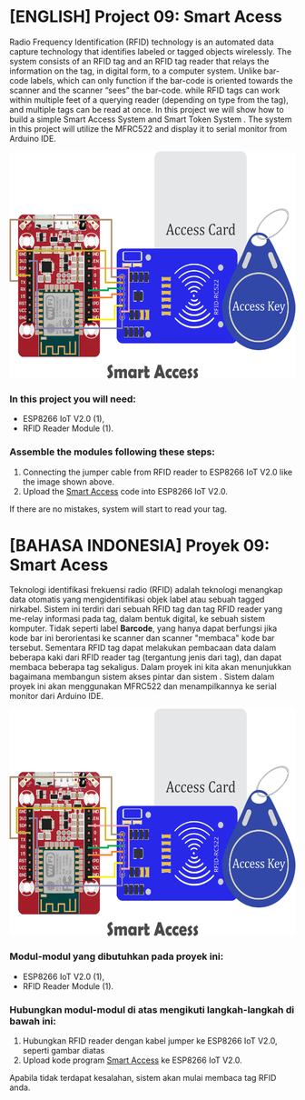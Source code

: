 # [ENGLISH] Project 09: Smart Acess
Radio Frequency Identification (RFID) technology is an automated data capture technology that identifies labeled or tagged objects wirelessly. The system consists of an RFID tag and an RFID tag reader that relays the information on the tag, in digital form, to a computer system. Unlike bar-code labels, which can only function if the bar-code is oriented towards the scanner and the scanner “sees” the bar-code.  while RFID tags can  work within multiple feet of a querying reader (depending on type from the tag), and multiple tags can be read at once. In this project we will show how to build a simple Smart Access System and Smart Token System . The system in this project will utilize the MFRC522 and display it to serial monitor from Arduino IDE.

<img src="/images/09_smart_access.png" height="400">

### In this project you will need:
* ESP8266 IoT V2.0 (1),
* RFID Reader Module (1).

### Assemble the modules following these steps:
1. Connecting the jumper cable from RFID reader to ESP8266 IoT V2.0 like the image shown above.
3. Upload the [Smart Access](/09_Smart_Access/Smart_Access) code into ESP8266 IoT V2.0.

If there are no mistakes, system will start to read your tag. 

# [BAHASA INDONESIA] Proyek 09: Smart Acess
Teknologi identifikasi frekuensi radio (RFID)  adalah teknologi menangkap data otomatis yang mengidentifikasi objek label atau sebuah tagged nirkabel. Sistem ini terdiri dari sebuah RFID tag dan tag RFID reader yang me-relay informasi pada tag, dalam bentuk digital, ke sebuah sistem komputer. Tidak seperti label **Barcode**, yang hanya dapat berfungsi jika kode bar ini berorientasi ke scanner dan scanner "membaca" kode bar tersebut. Sementara RFID tag dapat melakukan pembacaan data dalam beberapa kaki dari RFID reader tag (tergantung jenis dari tag), dan dapat membaca beberapa tag sekaligus. Dalam proyek ini kita akan menunjukkan bagaimana membangun sistem akses pintar dan sistem . Sistem dalam proyek ini akan menggunakan MFRC522 dan menampilkannya ke serial monitor dari Arduino IDE.

<img src="/images/09_smart_access.png" height="400">

### Modul-modul yang dibutuhkan pada proyek ini:
* ESP8266 IoT V2.0 (1),
* RFID Reader Module (1).

### Hubungkan modul-modul di atas mengikuti langkah-langkah di bawah ini:
1. Hubungkan RFID reader dengan kabel jumper ke ESP8266 IoT V2.0, seperti gambar diatas
3. Upload kode program [Smart Access](/09_Smart_Access/Smart_Access) ke ESP8266 IoT V2.0.

Apabila tidak terdapat kesalahan, sistem akan mulai membaca tag RFID anda.

